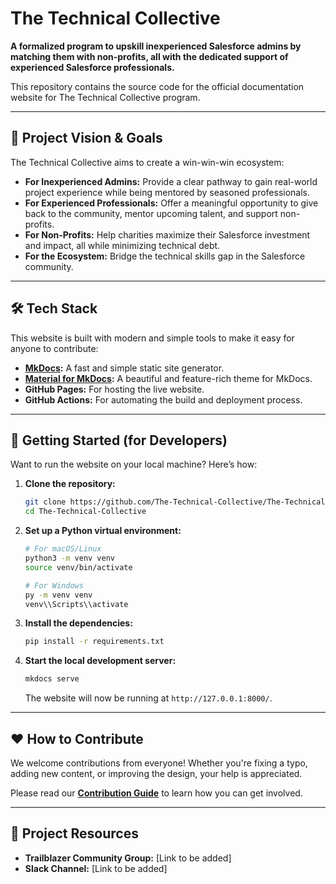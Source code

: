 # The Technical Collective

**A formalized program to upskill inexperienced Salesforce admins by matching them with non-profits, all with the dedicated support of experienced Salesforce professionals.**

This repository contains the source code for the official documentation website for The Technical Collective program.

---

## 🚀 Project Vision & Goals

The Technical Collective aims to create a win-win-win ecosystem:

*   **For Inexperienced Admins:** Provide a clear pathway to gain real-world project experience while being mentored by seasoned professionals.
*   **For Experienced Professionals:** Offer a meaningful opportunity to give back to the community, mentor upcoming talent, and support non-profits.
*   **For Non-Profits:** Help charities maximize their Salesforce investment and impact, all while minimizing technical debt.
*   **For the Ecosystem:** Bridge the technical skills gap in the Salesforce community.

---

## 🛠️ Tech Stack

This website is built with modern and simple tools to make it easy for anyone to contribute:

*   **[MkDocs](https://www.mkdocs.org/):** A fast and simple static site generator.
*   **[Material for MkDocs](https://squidfunk.github.io/mkdocs-material/):** A beautiful and feature-rich theme for MkDocs.
*   **GitHub Pages:** For hosting the live website.
*   **GitHub Actions:** For automating the build and deployment process.

---

## 🏁 Getting Started (for Developers)

Want to run the website on your local machine? Here’s how:

1.  **Clone the repository:**
    ```bash
    git clone https://github.com/The-Technical-Collective/The-Technical-Collective.git
    cd The-Technical-Collective
    ```

2.  **Set up a Python virtual environment:**
    ```bash
    # For macOS/Linux
    python3 -m venv venv
    source venv/bin/activate

    # For Windows
    py -m venv venv
    venv\\Scripts\\activate
    ```

3.  **Install the dependencies:**
    ```bash
    pip install -r requirements.txt
    ```

4.  **Start the local development server:**
    ```bash
    mkdocs serve
    ```

    The website will now be running at `http://127.0.0.1:8000/`.

---

## ❤️ How to Contribute

We welcome contributions from everyone! Whether you're fixing a typo, adding new content, or improving the design, your help is appreciated.

Please read our **[Contribution Guide](CONTRIBUTING.md)** to learn how you can get involved.

---

## 🔗 Project Resources

*   **Trailblazer Community Group:** [Link to be added]
*   **Slack Channel:** [Link to be added]

<!-- This is a small change to trigger a new deployment. -->
